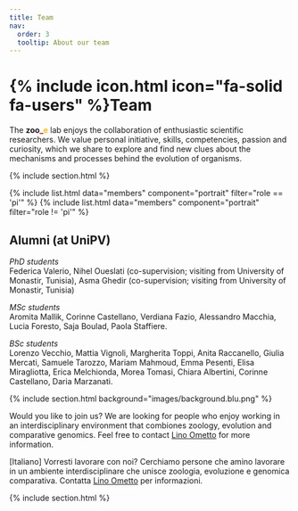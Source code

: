 ```yaml
---
title: Team
nav:
  order: 3
  tooltip: About our team
---
```


# {% include icon.html icon="fa-solid fa-users" %}Team

The **zoo**<span style="color:#e30022">**_**</span><span style="color:#ffbf00">**e**</span> lab enjoys the collaboration of enthusiastic scientific researchers. We value personal initiative, skills, competencies, passion and curiosity, which we share to explore and find new clues about the mechanisms and processes behind the evolution of organisms.

{% include section.html %}

{% include list.html data="members" component="portrait" filter="role == 'pi'" %}
{% include list.html data="members" component="portrait" filter="role != 'pi'" %}

## Alumni (at UniPV)
*PhD students*  
Federica Valerio, Nihel Oueslati (co-supervision; visiting from University of Monastir, Tunisia), Asma Ghedir (co-supervision; visiting from University of Monastir, Tunisia)  

*MSc students*  
Aromita Mallik, Corinne Castellano, Verdiana Fazio, Alessandro Macchia, Lucia Foresto, Saja Boulad, Paola Staffiere.  

*BSc students*  
Lorenzo Vecchio, Mattia Vignoli, Margherita Toppi, Anita Raccanello, Giulia Mercati, Samuele Tarozzo, Mariam Mahmoud, Emma Pesenti, Elisa Miragliotta, Erica Melchionda, Morea Tomasi, Chiara Albertini, Corinne Castellano, Daria Marzanati.  

{% include section.html background="images/background.blu.png" %}

Would you like to join us? We are looking for people who enjoy working in an interdisciplinary environment that combiones zoology, evolution and comparative genomics. Feel free to contact [Lino Ometto](https://evolinus.github.io/zooe/members/lino-ometto.html) for more information.

[Italiano] Vorresti lavorare con noi? Cerchiamo persone che amino lavorare in un ambiente interdisciplinare che unisce zoologia, evoluzione e genomica comparativa. Contatta [Lino Ometto](https://evolinus.github.io/zooe/members/lino-ometto.html) per informazioni.

{% include section.html %}

<!--
{% capture content %}

{% include figure.html image="images/photo.jpg" %}
{% include figure.html image="images/photo.jpg" %}
{% include figure.html image="images/photo.jpg" %}

{% endcapture %}

{% include grid.html style="square" content=content %}
-->


